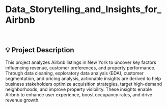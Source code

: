 # Data_Storytelling_and_Insights_for_Airbnb
</br>

## 💡 Project Description
This project analyzes Airbnb listings in New York to uncover key factors influencing revenue, customer preferences, and property performance. Through data cleaning, exploratory data analysis (EDA), customer segmentation, and pricing analysis, actionable insights are derived to help business stakeholders optimize acquisition strategies, target high-demand neighborhoods, and improve property visibility. These insights enable Airbnb to enhance user experience, boost occupancy rates, and drive revenue growth.
